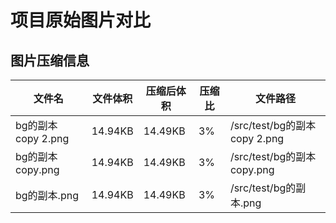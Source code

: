 # 项目原始图片对比

## 图片压缩信息

| 文件名 | 文件体积 | 压缩后体积 | 压缩比 | 文件路径 |
| -- | -- | -- | -- | -- |
| bg的副本 copy 2.png | 14.94KB | 14.49KB | 3% | /src/test/bg的副本 copy 2.png |
| bg的副本 copy.png | 14.94KB | 14.49KB | 3% | /src/test/bg的副本 copy.png |
| bg的副本.png | 14.94KB | 14.49KB | 3% | /src/test/bg的副本.png |
